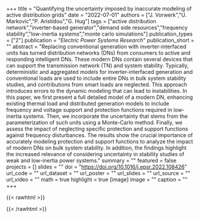 +++
title = "Quantifying the uncertainty imposed by inaccurate modeling of active distribution grids"
date = "2022-07-01"
authors = ["J. Vorwerk","U. Markovic","P. Aristidou","G. Hug"]
tags = ["active distribution network","inverter-based generator","demand side resources","frequency stability","low-inertia systems","monte carlo simulations"]
publication_types = ["2"]
publication = "_Electric Power Systems Research_"
publication_short = ""
abstract = "Replacing conventional generation with inverter-interfaced units has turned distribution networks (DNs) from consumers to active and responding intelligent DNs. These modern DNs contain several devices that can support the transmission network (TN) and system stability. Typically, deterministic and aggregated models for inverter-interfaced generation and conventional loads are used to include entire DNs in bulk system stability studies, and contributions from smart loads are neglected. This approach introduces errors to the dynamic modeling that can lead to instabilities. In this paper, we first present a full detailed model of a modern DN, enhancing existing thermal load and distributed generation models to include frequency and voltage support and protection functions required in low-inertia systems. Then, we incorporate the uncertainty that stems from the parameterization of such units using a Monte-Carlo method. Finally, we assess the impact of neglecting specific protection and support functions against frequency disturbances. The results show the crucial importance of accurately modeling protection and support functions to analyze the impact of modern DNs on bulk system stability. In addition, the findings highlight the increased relevance of considering uncertainty in stability studies of weak and low-inertia power systems."
summary = ""
featured = false
projects = []
slides = ""
doi = "https://doi.org/10.1016/j.epsr.2022.108426"
url_code = ""
url_dataset = ""
url_poster = ""
url_slides = ""
url_source = ""
url_video = ""
math = true
highlight = true
[image]
image = ""
caption = ""
+++

{{< rawhtml >}}
<div data-badge-details="right" data-badge-type="medium-donut" data-doi="https://doi.org/10.1016/j.epsr.2022.108426" data-hide-no-mentions="true" class="altmetric-embed"></div>
{{< /rawhtml >}}
